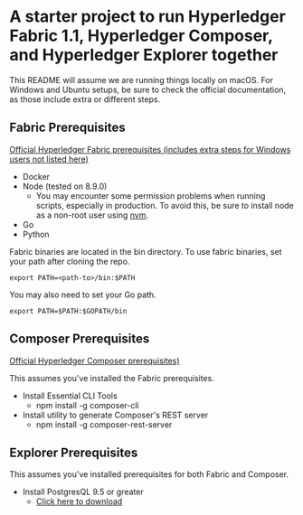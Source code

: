 # A starter project to run Hyperledger Fabric 1.1, Hyperledger Composer, and Hyperledger Explorer together

This README will assume we are running things locally on macOS. For Windows and Ubuntu setups, be sure to check the official documentation, as those include extra or different steps.

## Fabric Prerequisites

[Official Hyperledger Fabric prerequisites (includes extra steps for Windows users not listed here)](http://hyperledger-fabric.readthedocs.io/en/release-1.1/prereqs.html)

* Docker
* Node (tested on 8.9.0)
  * You may encounter some permission problems when running scripts, especially in production. To avoid this, be sure to install node as a non-root user using [nvm](https://github.com/creationix/nvm).
* Go
* Python

Fabric binaries are located in the bin directory. To use fabric binaries, set your path after cloning the repo.
```
export PATH=<path-to>/bin:$PATH
```
You may also need to set your Go path.
```
export PATH=$PATH:$GOPATH/bin
```

## Composer Prerequisites

[Official Hyperledger Composer prerequisites)](http://hyperledger-fabric.readthedocs.io/en/release-1.1/prereqs.html)

This assumes you've installed the Fabric prerequisites.

* Install Essential CLI Tools
    * npm install -g composer-cli
* Install utility to generate Composer's REST server
    * npm install -g composer-rest-server

## Explorer Prerequisites

This assumes you've installed prerequisites for both Fabric and Composer.

* Install PostgresQL 9.5 or greater
    * [Click here to download](https://www.postgresql.org/download/)